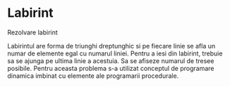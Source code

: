 # Labirint
Rezolvare labirint


Labirintul are forma de triunghi dreptunghic si pe fiecare linie se afla un numar de elemente egal cu numarul liniei. Pentru a iesi din labirint, trebuie sa se ajunga pe ultima linie a acestuia.
Sa se afiseze numarul de tresee posibile.
Pentru aceasta problema s-a utilizat conceptul de programare dinamica imbinat cu elemente ale programarii procedurale.
